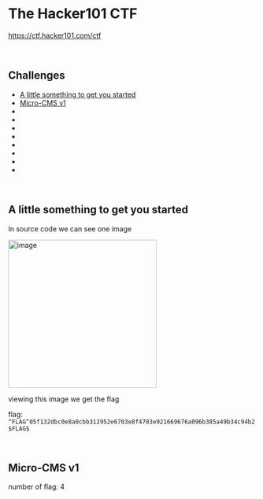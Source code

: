 # The Hacker101 CTF

https://ctf.hacker101.com/ctf

</br>

## Challenges

- [A little something to get you started](#A-little-something-to-get-you-started)
- [Micro-CMS v1](#Micro-CMS-v1)
- [](#)
- [](#)
- [](#)
- [](#)
- [](#)
- [](#)
- [](#)
- [](#)


</br>

## A little something to get you started

In source code we can see one image

<img width="301" alt="image" src="https://github.com/Aftab700/Writeups/assets/79740895/0724ca59-0e68-4dd8-9e00-196460d77d4c">

viewing this image we get the flag

flag: `^FLAG^05f132dbc0e8a0cbb312952e6703e8f4703e921669676a096b385a49b34c94b2$FLAG$`

</br>

## Micro-CMS v1

number of flag: 4



